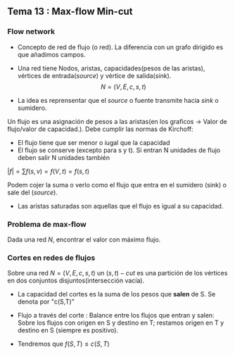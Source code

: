 ## Tema 13 : Max-flow Min-cut



### Flow network

* Concepto de red de flujo (o red). La diferencia con un grafo dirigido es que añadimos campos.

* Una red tiene Nodos, aristas, capacidades(pesos de las aristas), vértices de entrada(*source*) y vértice de salida(*sink*).
  $$
  N=(V,E,c,s,t)
  $$
  

* La idea es reprensentar que el *source* o fuente transmite hacia *sink* o sumidero.

Un flujo es una asignación de pesos a las aristas(en los graficos -> Valor de flujo/valor de capacidad.). Debe cumplir las normas de Kirchoff:

* El flujo tiene que ser menor o iugal que la capacidad
* El flujo se conserve (excepto para s y t). Si entran N unidades de flujo deben salir N unidades también

$|f| = \sum f(s,v) = f(V,t)= f(s,t)$

Podem cojer la suma o verlo como el flujo que entra en el sumidero (sink) o sale del (*source*).

* Las aristas saturadas son aquellas que el flujo es igual a su capacidad.

### Problema de max-flow

Dada una red $N$, encontrar el valor con máximo flujo.

### Cortes en redes de flujos

Sobre una red $N=(V,E,c,s,t)$ un $(s,t)-cut$  es una partición de los vértices en dos conjuntos disjuntos(intersección vacía).

* La capacidad del cortes es la suma de los pesos que **salen** de S. Se denota por "c(S,T)"

* Flujo a través del corte : Balance entre los flujos que entran y salen: Sobre los flujos con origen en S y destino en T; restamos origen en T y destino en S (siempre es positivo).
* Tendremos que $f(S,T) \le c(S,T)$

